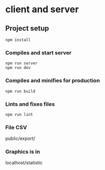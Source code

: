 # client and server

## Project setup
```
npm install
```

### Compiles and start server
```
npm run server
npm run dev
```

### Compiles and minifies for production
```
npm run build
```

### Lints and fixes files
```
npm run lint
```


### File CSV

public/export/



### Graphics is in 

localhost/statistic
